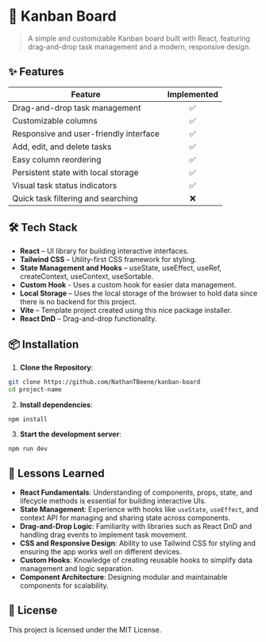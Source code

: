 # 📌 Kanban Board
> A simple and customizable Kanban board built with React, featuring drag-and-drop task management and a modern, responsive design.
## ✨ Features
| Feature                                 | Implemented |
|------------------------------------------|:-----------:|
| Drag-and-drop task management            | ✅          |
| Customizable columns                     | ✅          |
| Responsive and user-friendly interface   | ✅          |
| Add, edit, and delete tasks              | ✅          |
| Easy column reordering                   | ✅          |
| Persistent state with local storage      | ✅          |
| Visual task status indicators            | ✅          |
| Quick task filtering and searching       | ❌          |
## 🛠 Tech Stack
- **React** – UI library for building interactive interfaces.
- **Tailwind CSS** – Utility-first CSS framework for styling.
- **State Management and Hooks** – useState, useEffect, useRef, createContext, useContext, useSortable.
- **Custom Hook** - Uses a custom hook for easier data management.
- **Local Storage** – Uses the local storage of the browser to hold data since there is no backend for this project.
- **Vite** – Template project created using this nice package installer.
- **React DnD** – Drag-and-drop functionality.
## 📦 Installation
1. **Clone the Repository**:
```bash
git clone https://github.com/NathanTBeene/kanban-board
cd project-name
```
2. **Install dependencies**:
```
npm install
```
3. **Start the development server**:
```
npm run dev
```
## 🧠 Lessons Learned
- **React Fundamentals**: Understanding of components, props, state, and lifecycle methods is essential for building interactive UIs.
- **State Management**: Experience with hooks like `useState`, `useEffect`, and context API for managing and sharing state across components.
- **Drag-and-Drop Logic**: Familiarity with libraries such as React DnD and handling drag events to implement task movement.
- **CSS and Responsive Design**: Ability to use Tailwind CSS for styling and ensuring the app works well on different devices.
- **Custom Hooks**: Knowledge of creating reusable hooks to simplify data management and logic separation.
- **Component Architecture**: Designing modular and maintainable components for scalability.
## 📄 License
This project is licensed under the MIT License.